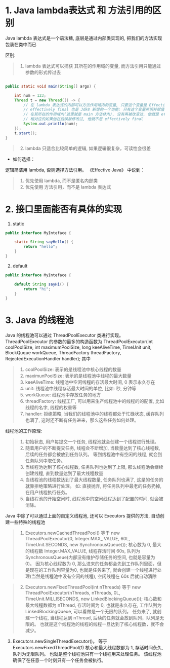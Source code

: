 
# 1. Java lambda表达式 和 方法引用的区别

Java lambda 表达式是一个语法糖, 底层是通过内部类实现的, 把我们的方法实现包装在类中而已

区别: 

>1. lambda 表达式可以捕获 其所在的作用域的变量, 而方法引用只能通过参数的形式传过去
```java 

public static void main(String[] args) {

    int num = 123;
    Thread t = new Thread(() -> {
        // 在 lambda 表达式的内部可以方法作用域内的变量, 只要这个变量是 Effectively final
        // effectively final 也是 Jdk8 新增的一个功能: 只有这个变量声明并赋值了,
        // 在其所在的作用域内(这里就是 main 方法体内), 没有再被改变过, 他就是 effectively final的。
        // 相对应的如果他在后续被修改过, 他就不是 effectively final
        System.out.println(num);
    });
    t.start();
}

```
>2. lambda 只适合比较简单的逻辑, 如果逻辑很复杂，可读性会很差

* 如何选择：

逻辑简洁用 lambda, 否则选择方法引用。 《Effective Java》 中说到：
>1. 优先使用 lambda, 而不是匿名内部类
>2. 优先使用 方法引用，而不是 lambda 表达式




# 2. 接口里面能否有具体的实现

1. static
```java 
public interface MyInteface {

    static String sayHello() {
        return "hello";
    }
}
```

2. default
```java
public interface MyInteface {

    default String sayHi() {
        return "hi";
    }
}
```


# 3. Java 的线程池

Java 的线程池可以通过 ThreadPoolExecutor 类进行实现。 ThreadPoolExecutor 的参数的最多的构造函数为 ThreadPoolExecutor(int coolPoolSize, int maximumPoolSize, long keeAliveTime, TimeUnit unit, BlockQuque<Runnable> workQueue, ThreadFactory threadFactory, RejectedExecutionHandler handler); 其中
>1. coolPoolSize: 表示的是线程池中核心线程的数量
>2. maximunPoolSize: 表示的是线程池中线程的最大数量
>3. keeAliveTime: 线程池中空闲线程的存活最大时间, 0 表示永久存在
>4. unit: 线程池中线程存活最大时间的单位, 比如: 秒, 分钟等
>5. workQueue: 线程池中存放任务的地方
>6. threadFactory: 线程工厂, 可以用来生产线程池中的线程的的配置, 比如线程的名字, 线程的权重等
>8. handler: 拒绝策略, 当我们的线程池中的线程都处于忙碌状态, 缓存队列也满了, 这时还不断有任务进来，那么这些任务如何处理。

线程池的工作原理: 
>1. 初始状态, 用户每提交一个任务, 线程池就会创建一个线程进行处理。 
>2. 随着用户的不断提交任务, 线程会不断增加, 当数量达到了核心线程数, 后续的任务都会被放到任务队列。 等到线程池中有空闲的线程, 就会到任务队列中取任务。
>3. 当线程池达到了核心线程数, 任务队列也达到了上限, 那么线程池会继续创建线程, 直到数量达到了最大线程数量
>4. 当线程池的线程数达到了最大线程数量, 任务队列也满了, 这是的任务的就靠拒绝策略进行处理。 如: 直接抛弃, 将任务队列中最老的任务扔掉, 在用户线程执行任务。
>5. 当线程池的开始空闲时, 线程池中的空闲线程达到了配置的时间, 就会被消除。

Java 中除了可以通过上面的自定义线程池, 还可以 Executors 提供的方法, 自动创建一些特殊的线程池
>1. Executors.newCachedThreadPool() 等于 new ThreadPoolExecutor(0, Integer.MAX_ VALUE, 60L, TimeUnit.SECONDS, new SynchronousQueue<Runnable>());
核心数为 0, 最大的线程数 Integer.MAX_VALUE, 线程存活时间 60s, 队列为 SynchronousQueue(内部没有维护存储任务的空间, 也就是容量为 0)。 因为核心线程数为 0, 那么进来的任务都会先到工作队列里面，但是现在的工作队列容量为0, 也就是任务来了, 就会创建一个线程进行处理(当然是线程池中没有空闲的线程), 空闲线程在 60s 后就自动消除

>2. Executors.newFixedThreadPool(int nThreads) 等于 new ThreadPoolExecutor(nThreads, nThreads, 0L, TimeUnit.MILLISECONDS, new LinkedBlockingQueue<Runnable>());
核心数和最大线程数都为 nThread, 存活时间为 0, 也就是永久存在, 工作队列为LinkedBlockingQueue, 可以看做是一个无限的队列。 任务来了, 就创建一个线程, 当线程达到 nThread, 后续的任务就会放到队列，队列是无限的。 也就是这个线程池的线程的线程一旦达到了核心线程数，就不会减少。

3. Executors.newSingleThreadExecutor()。 等于 Executors.newFixedThreadPool(1)
核心和最大线程数都为 1, 存活时间永久, 队列为无限队列。 也就是整个线程池只有一个线程用来处理任务。 该线程池确保了在任意一个时刻只有一个任务会被执行。